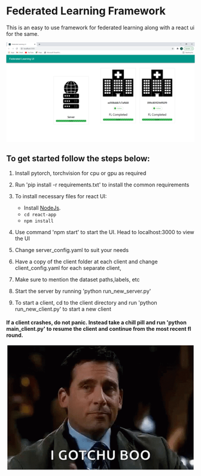 # Federated Learning Framework
This is an easy to use framework for federated learning along with a react ui for the same.

![User Interface](assets/fl_ui.PNG)

## To get started follow the steps below:

1. Install pytorch, torchvision for cpu or gpu as required
2. Run 'pip install -r requirements.txt' to install the common requirements

3. To install necessary files for react UI:
   - Install [NodeJs](https://nodejs.org/en/).
   -  `cd react-app`
   -  `npm install`

4.  Use command 'npm start' to start the UI. Head to localhost:3000 to view the UI
5.  Change server_config.yaml to suit your needs
6.  Have a copy of the client folder at each client and change client_config.yaml for each separate client, 
7.  Make sure to mention the dataset paths,labels, etc
8.  Start the server by running 'python run_new_server.py'
9.  To start a client, cd to the client directory and run 'python run_new_client.py' to start a new client
    
#### If a client crashes, do not panic. Instead take a chill pill and run 'python main_client.py' to resume the client and continue from the most recent fl round.

<p align="center">
  <img src="assets/dontpanic.gif" />
</p>



